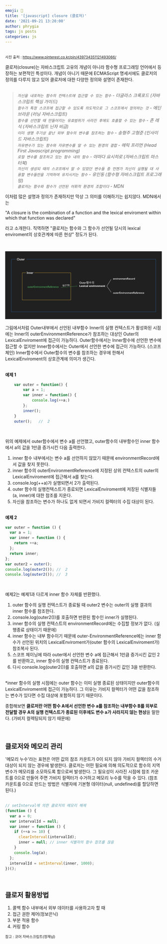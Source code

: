 ```yaml
---
emoji: 📓
title: '[javascript] closure (클로저)'
date: '2021-09-21 13:20:00'
author: phrygia
tags: js posts
categories: js
---
```


<img src="https://i.pinimg.com/originals/f5/69/ae/f569aef9a09bec7ca74f0dcd228a5343.jpg" alt=""><br>
<small class="from" style="text-align:right;">사진 출처 : <a href="https://www.pinterest.co.kr/pin/439734351121493066/" target="_blank">https://www.pinterest.co.kr/pin/439734351121493066/</a></small><br>

클로저(closure)는 자바스크립트 고유의 개념이 아니라 함수형 프로그래밍 언어에서 등장하는 보편적인 특성이다. 개념이 아니기 때문에 ECMAScript 명세서에도 클로저의 정의를 다루지 않고 있어 클로저에 대한 다양한 정의와 설명이 존재한다.<br><br>

> _`자신을 내포하는 함수의 컨텍스트에 접근할 수 있는 함수` - 더글라스 크록포드 (자바스크립트 핵심 가이드) <br>`함수가 특정 스코프에 접근할 수 있도록 의도적으로 그 스코프에서 정의하는 것` - 에딘 브라운 (러닝 자바스크립트)<br> `함수를 선언할 때 만들어지는 유효범위가 사라진 후에도 호출할 수 있는 함수` - 존 레식 (자바스크립트 닌자 비급)<br> `이미 생명 주기상 끝난 외부 함수의 변수를 참조하는 함수` - 송형주 고형준 (인사이드 자바스크립트)<br> `자유변수가 있는 함수와 자유변수를 알 수 있는 환경의 결합` - 에릭 프리먼 (Head First Javascript programming)<br>  `로컬 변수를 참조하고 있는 함수 내의 함수` - 야마다 요시히로 (자바스크립트 마스터북)<br> `자신이 생성되 때의 스코프에서 알 수 있었던 변수들 중 언젠가 자신이 실행될 대 사용할 변수들만을 기억하여 유지시키는 함수` - 유인동 (함수형 자바스크립트 프로그래밍)<br> `클로저는 함수와 함수가 선언된 어휘적 환경의 조합이다` - MDN_ <br>

이처럼 많은 설명과 정의가 존재하지만 막상 그 의미를 이해하기는 쉽지않다. MDN에서는

<div class="blockquote">
    "A closure is the combination of a function and the lexical enviroment within which that function was declared" <br>
</div>
<p>라고 소개한다. 직역하면 "클로저는 함수와 그 함수가 선언될 당시의 lexical enviroment의 상호관계에 따른 현상" 정도가 된다.</p> <br>

![img/closure.png](img/closure.png)

그림에서처럼 Outer내부에서 선언된 내부함수 Inner의 실행 컨텍스트가 활성화된 시점에는 Inner의 outerEnvironmentReference가 참조하는 대상인 Outer의 LexicalEnviroment에 접근이 가능하다. Outer함수에서는 Inner함수에 선언한 변수에 접근할 수 없지만 Inner함수에서는 Outer에서 선언한 변수에 접근이 가능하다. (스코프 체인) Inner함수에서 Outer함수의 변수를 참조하는 경우에 한해서 LexicalEnviroment의 상호관계에 의미가 생긴다.<br><br>

**예제 1**

```js
    var outer = function() {
        var a = 1;
        var inner = function() {
            console.log(++a;)
        };
        inner();
    }
    outer();   //  2
```

<br>
<p>위의 예제에서 outer함수에서 변수 a를 선언했고, outer함수의 내부함수인 inner 함수에서 a의 값을 1만큼 증가시킨 다음 출력한다. </p>

1. inner 함수 내부에서는 변수 a를 선언하지 않았기 때문에 environmentRecord에서 값을 찾지 못한다.
2. inner 함수의 outerEnvironmentReference에 지정된 상위 컨텍스트의 outer의 LexicalEnviroment에 접근해서 a를 찾는다.
3. console.log(++a)가 실행되면서 2가 출력된다.
4. outer 함수의 실행컨텍스트가 종료되면 LexicalEnviroment에 저장된 식별자들 (a, inner)에 대한 참조를 지운다.
5. 자신을 참조하는 변수가 하나도 없게 되면서 가비지 컬렉터의 수집 대상이 된다.
   <br><br>

**예제 2**

```js
var outer = function () {
  var a = 1;
  var inner = function () {
    return ++a;
  };
  return inner;
};
var outer2 = outer();
console.log(outer2()); //  2
console.log(outer2()); //  3
```

<br>

예제2는 예제1과 다르게 inner 함수 자체를 반환했다.

1. outer 함수의 실행 컨텍스트가 종료될 때 outer2 변수는 outer의 실행 결과의 inner 함수를 참조한다.
2. console.log(outer2())를 호출하면 반환된 함수인 inner가 실행된다.
3. inner 함수의 실행 컨텍스트의 environmentRecord에는 수집할 정보가 없다. (실행종료 상태이기 때문에)
4. inner 함수는 내부 함수이기 때문에 outer-EnvironmentReference에는 inner 함수가 선언된 위치의 LexicalEnviroment가(outer 함수의 LexicalEnviroment가) 참조복사 된다.
5. 스코프 체이닝에 따라 outer에서 선언한 변수 a에 접근해서 1만큼 증가시킨 값인 2를 반환하고, inner 함수의 실행 컨텍스트가 종료된다.
6. 다시 console.log(outer2())를 호출하면 a의 값을 증가시킨 값인 3을 반환한다.

<br>
*inner 함수의 실행 시점에는 outer 함수는 이미 실행 종료된 상태이지만 outer함수의 LexicalEnviroment에 접근이 가능하다. 그 이유는 가비지 컬렉터가 어떤 값을 참조하는 변수가 있다면 수집 대상에 포함하지 않기 때문이다.

종합해보면 **클로저란 어떤 함수 A에서 선언한 변수 a를 참조하는 내부함수 B를 외부로 전달할 경우 A의 실행 컨텍스트가 종료된 이후에도 변수 a가 사라지지 않는 현상**을 말한다. (가비지 컬렉팅되지 않기 때문에)
<br><br><br>

## 클로저와 메모리 관리

'메모리 누수'라는 표현은 어떤 값의 참조 카운트가 0이 되지 않아 가비지 컬렉터의 수거 대상이 되지 않는 경우에 발생한다. 클로저는 어떤 필요에 의해 의도적으로 함수의 지역변수가 메모리를 소모하도록 함으로써 발생한다. 그 필요성이 사라진 시점에 참조 카운트를 0으로 만들어 주면 가비지 컬렉터가 수거하고 메모리 누수를 막을 수 있다. (참조 카운트를 0으로 만드는 방법은 식별자에 기본형 데이터(null, undefined)를 할당하면 된다.)<br><br>

```js
// setInterval에 의한 클로저의 메모리 해제
(function () {
  var a = 0;
  var intervalId = null;
  var inner = function () {
    if (++a >= 10) {
      clearInterval(intervalId);
      inner = null; // inner 식별자의 함수 참조를 끊음
    }
    console.log(a);
  };
  intervalId = setInterval(inner, 1000);
})();
```

<br>

## 클로저 활용방법

1. 콜백 함수 내부에서 외부 데이터를 사용하고자 할 때
2. 접근 권한 제어(정보은닉)
3. 부분 적용 함수
4. 커링 함수

<small class="from add">참고 : 코어 자바스크립트(정재남)</small><br>

```toc

```
